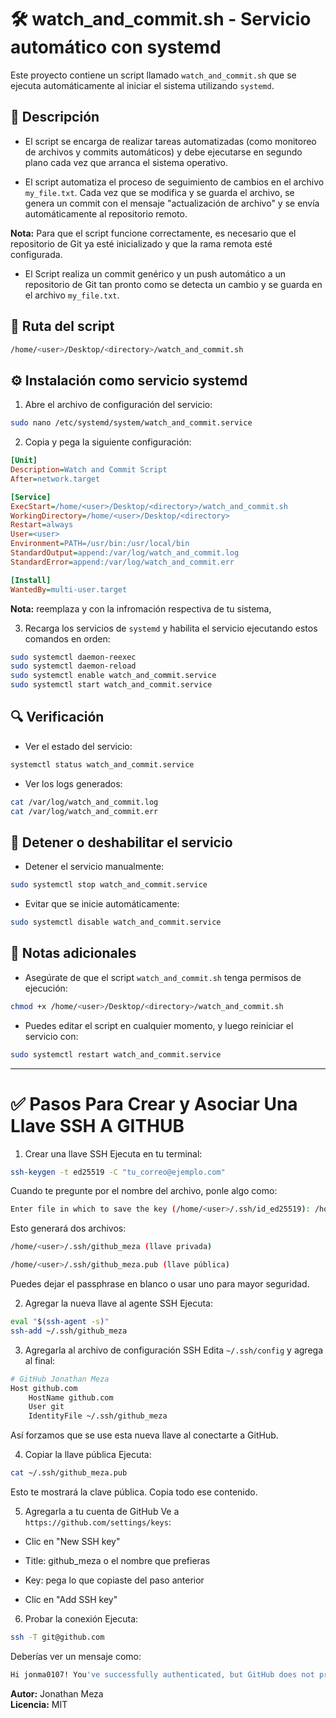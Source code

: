 # 🛠️ watch_and_commit.sh - Servicio automático con systemd

Este proyecto contiene un script llamado `watch_and_commit.sh` que se ejecuta automáticamente al iniciar el sistema utilizando `systemd`.

## 📄 Descripción

- El script se encarga de realizar tareas automatizadas (como monitoreo de archivos y commits automáticos) y debe ejecutarse en segundo plano cada vez que arranca el sistema operativo. 

- El script automatiza el proceso de seguimiento de cambios en el archivo `my_file.txt`. Cada vez que se modifica y se guarda el archivo, se genera un commit con el mensaje "actualización de archivo" y se envía automáticamente al repositorio remoto.

**Nota:** Para que el script funcione correctamente, es necesario que el repositorio de Git ya esté inicializado y que la rama remota esté configurada. 

- El Script realiza un commit genérico y un push automático a un repositorio de Git tan pronto como se detecta un cambio y se guarda en el archivo `my_file.txt`.


## 📁 Ruta del script

```bash
/home/<user>/Desktop/<directory>/watch_and_commit.sh
```

## ⚙️ Instalación como servicio systemd

1. Abre el archivo de configuración del servicio:

```bash
sudo nano /etc/systemd/system/watch_and_commit.service
```

2. Copia y pega la siguiente configuración:

```ini
[Unit]
Description=Watch and Commit Script
After=network.target

[Service]
ExecStart=/home/<user>/Desktop/<directory>/watch_and_commit.sh
WorkingDirectory=/home/<user>/Desktop/<directory>
Restart=always
User=<user>
Environment=PATH=/usr/bin:/usr/local/bin
StandardOutput=append:/var/log/watch_and_commit.log
StandardError=append:/var/log/watch_and_commit.err

[Install]
WantedBy=multi-user.target
```

**Nota:** reemplaza <user> y <directory> con la infromación respectiva de tu sistema,

3. Recarga los servicios de `systemd` y habilita el servicio ejecutando estos comandos en orden:

```bash
sudo systemctl daemon-reexec
sudo systemctl daemon-reload
sudo systemctl enable watch_and_commit.service
sudo systemctl start watch_and_commit.service
```

## 🔍 Verificación

- Ver el estado del servicio:

```bash
systemctl status watch_and_commit.service
```

- Ver los logs generados:

```bash
cat /var/log/watch_and_commit.log
cat /var/log/watch_and_commit.err
```

## 🚫 Detener o deshabilitar el servicio

- Detener el servicio manualmente:

```bash
sudo systemctl stop watch_and_commit.service
```

- Evitar que se inicie automáticamente:

```bash
sudo systemctl disable watch_and_commit.service
```

## 🧼 Notas adicionales

- Asegúrate de que el script `watch_and_commit.sh` tenga permisos de ejecución:

```bash
chmod +x /home/<user>/Desktop/<directory>/watch_and_commit.sh
```

- Puedes editar el script en cualquier momento, y luego reiniciar el servicio con:

```bash
sudo systemctl restart watch_and_commit.service
```

---

# ✅ Pasos Para Crear y Asociar Una Llave SSH A GITHUB

1. Crear una llave SSH
Ejecuta en tu terminal:

```bash
ssh-keygen -t ed25519 -C "tu_correo@ejemplo.com"
```

Cuando te pregunte por el nombre del archivo, ponle algo como:

```bash
Enter file in which to save the key (/home/<user>/.ssh/id_ed25519): /home/<user>/.ssh/github_meza
```

Esto generará dos archivos:

```bash
/home/<user>/.ssh/github_meza (llave privada)

/home/<user>/.ssh/github_meza.pub (llave pública)
```

Puedes dejar el passphrase en blanco o usar uno para mayor seguridad.

2. Agregar la nueva llave al agente SSH
Ejecuta:

```bash
eval "$(ssh-agent -s)"
ssh-add ~/.ssh/github_meza
```

3. Agregarla al archivo de configuración SSH
Edita `~/.ssh/config` y agrega al final:

```bash
# GitHub Jonathan Meza
Host github.com
    HostName github.com
    User git
    IdentityFile ~/.ssh/github_meza
```

Así forzamos que se use esta nueva llave al conectarte a GitHub.

4. Copiar la llave pública
Ejecuta:

```bash
cat ~/.ssh/github_meza.pub
```

Esto te mostrará la clave pública. Copia todo ese contenido.

5. Agregarla a tu cuenta de GitHub
Ve a `https://github.com/settings/keys`:

- Clic en "New SSH key"

- Title: github_meza o el nombre que prefieras

- Key: pega lo que copiaste del paso anterior

- Clic en "Add SSH key"

6. Probar la conexión
Ejecuta:

```bash
ssh -T git@github.com
```

Deberías ver un mensaje como:

```bash
Hi jonma0107! You've successfully authenticated, but GitHub does not provide shell access.
```


**Autor:** Jonathan Meza  
**Licencia:** MIT
